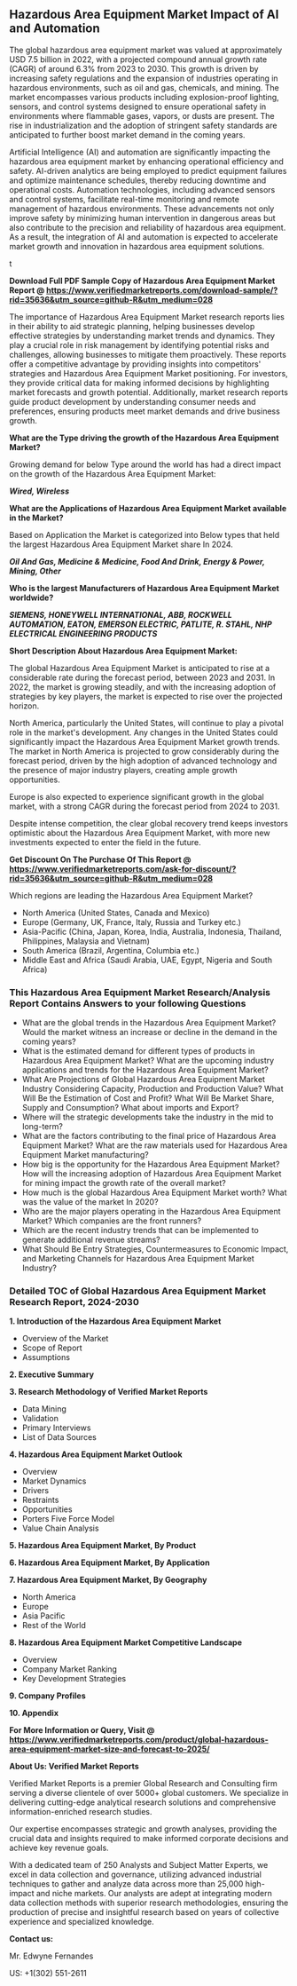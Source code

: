 <h2>Hazardous Area Equipment Market Impact of AI and Automation</h2><p>The global hazardous area equipment market was valued at approximately USD 7.5 billion in 2022, with a projected compound annual growth rate (CAGR) of around 6.3% from 2023 to 2030. This growth is driven by increasing safety regulations and the expansion of industries operating in hazardous environments, such as oil and gas, chemicals, and mining. The market encompasses various products including explosion-proof lighting, sensors, and control systems designed to ensure operational safety in environments where flammable gases, vapors, or dusts are present. The rise in industrialization and the adoption of stringent safety standards are anticipated to further boost market demand in the coming years.</p><p>Artificial Intelligence (AI) and automation are significantly impacting the hazardous area equipment market by enhancing operational efficiency and safety. AI-driven analytics are being employed to predict equipment failures and optimize maintenance schedules, thereby reducing downtime and operational costs. Automation technologies, including advanced sensors and control systems, facilitate real-time monitoring and remote management of hazardous environments. These advancements not only improve safety by minimizing human intervention in dangerous areas but also contribute to the precision and reliability of hazardous area equipment. As a result, the integration of AI and automation is expected to accelerate market growth and innovation in hazardous area equipment solutions.</p>t</p><p id="" class=""><strong>Download Full PDF Sample Copy of Hazardous Area Equipment Market Report @ <a href="https://www.verifiedmarketreports.com/download-sample/?rid=35636&utm_source=github-R&utm_medium=028" target="_blank">https://www.verifiedmarketreports.com/download-sample/?rid=35636&utm_source=github-R&utm_medium=028</a></strong></p><p>The importance of&nbsp;Hazardous Area Equipment Market research reports lies in their ability to aid strategic planning, helping businesses develop effective strategies by understanding market trends and dynamics. They play a crucial role in risk management by identifying potential risks and challenges, allowing businesses to mitigate them proactively. These reports offer a competitive advantage by providing insights into competitors' strategies and Hazardous Area Equipment Market positioning. For investors, they provide critical data for making informed decisions by highlighting market forecasts and growth potential. Additionally, market research reports guide product development by understanding consumer needs and preferences, ensuring products meet market demands and drive business growth.</p><p><strong>What are the&nbsp;Type driving the growth of the Hazardous Area Equipment Market?</strong></p><p id="" class="">Growing demand for below Type around the world has had a direct impact on the growth of the Hazardous Area Equipment Market:</p><em><strong>Wired, Wireless</strong></em></p><strong>What are the&nbsp;Applications&nbsp;of Hazardous Area Equipment Market available in the Market?</strong></p><p id="" class="">Based on Application the Market is categorized into Below types that held the largest Hazardous Area Equipment Market share In 2024.</p><em><strong>Oil And Gas, Medicine & Medicine, Food And Drink, Energy & Power, Mining, Other</strong></em></p><strong>Who is the largest Manufacturers of Hazardous Area Equipment Market worldwide?</strong></p><p><em><strong>SIEMENS, HONEYWELL INTERNATIONAL, ABB, ROCKWELL AUTOMATION, EATON, EMERSON ELECTRIC, PATLITE, R. STAHL, NHP ELECTRICAL ENGINEERING PRODUCTS</strong></em></p><p id="" class=""><strong>Short Description About Hazardous Area Equipment Market:</strong></p><p>The global Hazardous Area Equipment Market is anticipated to rise at a considerable rate during the forecast period, between 2023 and 2031. In 2022, the market is growing steadily, and with the increasing adoption of strategies by key players, the market is expected to rise over the projected horizon.</p><p>North America, particularly the United States, will continue to play a pivotal role in the market's development. Any changes in the United States could significantly impact the Hazardous Area Equipment Market growth trends. The market in North America is projected to grow considerably during the forecast period, driven by the high adoption of advanced technology and the presence of major industry players, creating ample growth opportunities.</p><p>Europe is also expected to experience significant growth in the global market, with a strong CAGR during the forecast period from 2024 to 2031.</p><p>Despite intense competition, the clear global recovery trend keeps investors optimistic about the Hazardous Area Equipment Market, with more new investments expected to enter the field in the future.</p><p id="" class=""><strong>Get Discount On The Purchase Of This Report @ <a href="https://www.verifiedmarketreports.com/ask-for-discount/?rid=35636&utm_source=github-R&utm_medium=028" target="_blank">https://www.verifiedmarketreports.com/ask-for-discount/?rid=35636&utm_source=github-R&utm_medium=028</a></strong></p>Which regions are leading the Hazardous Area Equipment Market?</p><ul><li>North America (United States, Canada and Mexico)</li><li>Europe (Germany, UK, France, Italy, Russia and Turkey etc.)</li><li>Asia-Pacific (China, Japan, Korea, India, Australia, Indonesia, Thailand, Philippines, Malaysia and Vietnam)</li><li>South America (Brazil, Argentina, Columbia etc.)</li><li>Middle East and Africa (Saudi Arabia, UAE, Egypt, Nigeria and South Africa)</li></ul><h3 id="" class="">This Hazardous Area Equipment Market Research/Analysis Report Contains Answers to your following Questions</h3><ul><li>What are the global trends in the Hazardous Area Equipment Market? Would the market witness an increase or decline in the demand in the coming years?</li><li>What is the estimated demand for different types of products in Hazardous Area Equipment Market? What are the upcoming industry applications and trends for the Hazardous Area Equipment Market?</li><li>What Are Projections of Global Hazardous Area Equipment Market Industry Considering Capacity, Production and Production Value? What Will Be the Estimation of Cost and Profit? What Will Be Market Share, Supply and Consumption? What about imports and Export?</li><li>Where will the strategic developments take the industry in the mid to long-term?</li><li>What are the factors contributing to the final price of Hazardous Area Equipment Market? What are the raw materials used for Hazardous Area Equipment Market manufacturing?</li><li>How big is the opportunity for the Hazardous Area Equipment Market? How will the increasing adoption of Hazardous Area Equipment Market for mining impact the growth rate of the overall market?</li><li>How much is the global Hazardous Area Equipment Market worth? What was the value of the market In 2020?</li><li>Who are the major players operating in the Hazardous Area Equipment Market? Which companies are the front runners?</li><li>Which are the recent industry trends that can be implemented to generate additional revenue streams?</li><li>What Should Be Entry Strategies, Countermeasures to Economic Impact, and Marketing Channels for Hazardous Area Equipment Market Industry?</li></ul><h3 id="" class="">Detailed TOC of Global Hazardous Area Equipment Market Research Report, 2024-2030</h3><p id="" class=""><strong>1. Introduction of the Hazardous Area Equipment Market</strong></p><ul><li>Overview of the Market</li><li>Scope of Report</li><li>Assumptions</li></ul><p id="" class=""><strong>2. Executive Summary</strong></p><p id="" class=""><strong>3. Research Methodology of Verified Market Reports</strong></p><ul><li>Data Mining</li><li>Validation</li><li>Primary Interviews</li><li>List of Data Sources</li></ul><p id="" class=""><strong>4. Hazardous Area Equipment Market Outlook</strong></p><ul><li>Overview</li><li>Market Dynamics</li><li>Drivers</li><li>Restraints</li><li>Opportunities</li><li>Porters Five Force Model</li><li>Value Chain Analysis</li></ul><p id="" class=""><strong>5. Hazardous Area Equipment Market, By Product</strong></p><p id="" class=""><strong>6. Hazardous Area Equipment Market, By Application</strong></p><p id="" class=""><strong>7. Hazardous Area Equipment Market, By Geography</strong></p><ul><li>North America</li><li>Europe</li><li>Asia Pacific</li><li>Rest of the World</li></ul><p id="" class=""><strong>8. Hazardous Area Equipment Market Competitive Landscape</strong></p><ul><li>Overview</li><li>Company Market Ranking</li><li>Key Development Strategies</li></ul><p id="" class=""><strong>9. Company Profiles</strong></p><p id="" class=""><strong>10. Appendix</strong></p><p id="" class=""><strong>For More Information or Query, Visit @ <a href="https://www.verifiedmarketreports.com/product/global-hazardous-area-equipment-market-size-and-forecast-to-2025/" target="_blank">https://www.verifiedmarketreports.com/product/global-hazardous-area-equipment-market-size-and-forecast-to-2025/</a></strong></p><p id="" class=""><strong>About Us: Verified Market Reports</strong></p><p id="" class="">Verified Market Reports is a premier Global Research and Consulting firm serving a diverse clientele of over 5000+ global customers. We specialize in delivering cutting-edge analytical research solutions and comprehensive information-enriched research studies.</p><p id="" class="">Our expertise encompasses strategic and growth analyses, providing the crucial data and insights required to make informed corporate decisions and achieve key revenue goals.</p><p id="" class="">With a dedicated team of 250 Analysts and Subject Matter Experts, we excel in data collection and governance, utilizing advanced industrial techniques to gather and analyze data across more than 25,000 high-impact and niche markets. Our analysts are adept at integrating modern data collection methods with superior research methodologies, ensuring the production of precise and insightful research based on years of collective experience and specialized knowledge.</p><p id="" class=""><strong>Contact us:</strong></p><p id="" class="">Mr. Edwyne Fernandes</p><p id="" class="">US: +1(302) 551-2611</p>